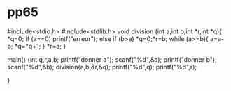 # pp65
#include<stdio.h>
#include<stdlib.h>
void division (int a,int b,int *r,int *q){
     *q=0;
     if (a==0)
       printf("erreur");
             else if (b>a) *q=0;*r=b;
        while (a>=b){
           a=a-b;
           *q=*q+1;
                   }
     *r=a;
}


main()
{int q,r,a,b;
printf("donner a");
scanf("%d",&a);
printf("donner b");
scanf("%d",&b);
division(a,b,&r,&q);
printf("%d",q);
printf("%d",r);

}
